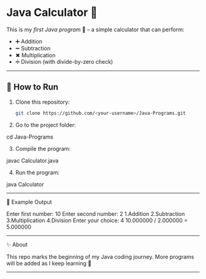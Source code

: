 # Java Calculator 🧮

This is my *first Java program* 🎉 – a simple calculator that can perform:

- ➕ Addition  
- ➖ Subtraction  
- ✖ Multiplication  
- ➗ Division (with divide-by-zero check)

---

## 🚀 How to Run

1. Clone this repository:
   ```bash
   git clone https://github.com/<your-username>/Java-Programs.git

2. Go to the project folder:

cd Java-Programs


3. Compile the program:

javac Calculator.java


4. Run the program:

java Calculator




---

📌 Example Output

Enter first number: 10
Enter second number: 2
1.Addition
2.Subtraction
3.Multiplication
4.Division
Enter your choice: 4
10.000000 / 2.000000 = 5.000000


---

✨ About

This repo marks the beginning of my Java coding journey.
More programs will be added as I keep learning 🚀

---